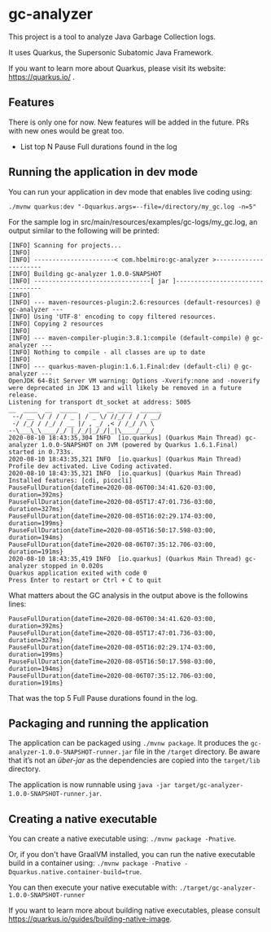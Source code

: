 # gc-analyzer

This project is a tool to analyze Java Garbage Collection logs.

It uses Quarkus, the Supersonic Subatomic Java Framework.

If you want to learn more about Quarkus, please visit its website: https://quarkus.io/ .

## Features

There is only one for now. New features will be added in the future. PRs with new ones would be great too. 
* List top N Pause Full durations found in the log

## Running the application in dev mode

You can run your application in dev mode that enables live coding using:
```
./mvnw quarkus:dev "-Dquarkus.args=--file=/directory/my_gc.log -n=5"
```

For the sample log in src/main/resources/examples/gc-logs/my_gc.log, an output similar to the following will be printed:

````
[INFO] Scanning for projects...
[INFO]
[INFO] ----------------------< com.hbelmiro:gc-analyzer >----------------------
[INFO] Building gc-analyzer 1.0.0-SNAPSHOT
[INFO] --------------------------------[ jar ]---------------------------------
[INFO]
[INFO] --- maven-resources-plugin:2.6:resources (default-resources) @ gc-analyzer ---
[INFO] Using 'UTF-8' encoding to copy filtered resources.
[INFO] Copying 2 resources
[INFO]
[INFO] --- maven-compiler-plugin:3.8.1:compile (default-compile) @ gc-analyzer ---
[INFO] Nothing to compile - all classes are up to date
[INFO]
[INFO] --- quarkus-maven-plugin:1.6.1.Final:dev (default-cli) @ gc-analyzer ---
OpenJDK 64-Bit Server VM warning: Options -Xverify:none and -noverify were deprecated in JDK 13 and will likely be removed in a future release.
Listening for transport dt_socket at address: 5005
__  ____  __  _____   ___  __ ____  ______
 --/ __ \/ / / / _ | / _ \/ //_/ / / / __/
 -/ /_/ / /_/ / __ |/ , _/ ,< / /_/ /\ \
--\___\_\____/_/ |_/_/|_/_/|_|\____/___/
2020-08-10 18:43:35,304 INFO  [io.quarkus] (Quarkus Main Thread) gc-analyzer 1.0.0-SNAPSHOT on JVM (powered by Quarkus 1.6.1.Final) started in 0.733s.
2020-08-10 18:43:35,321 INFO  [io.quarkus] (Quarkus Main Thread) Profile dev activated. Live Coding activated.
2020-08-10 18:43:35,321 INFO  [io.quarkus] (Quarkus Main Thread) Installed features: [cdi, picocli]
PauseFullDuration{dateTime=2020-08-06T00:34:41.620-03:00, duration=392ms}
PauseFullDuration{dateTime=2020-08-05T17:47:01.736-03:00, duration=327ms}
PauseFullDuration{dateTime=2020-08-05T16:02:29.174-03:00, duration=199ms}
PauseFullDuration{dateTime=2020-08-05T16:50:17.598-03:00, duration=194ms}
PauseFullDuration{dateTime=2020-08-06T07:35:12.706-03:00, duration=191ms}
2020-08-10 18:43:35,419 INFO  [io.quarkus] (Quarkus Main Thread) gc-analyzer stopped in 0.020s
Quarkus application exited with code 0
Press Enter to restart or Ctrl + C to quit
````

What matters about the GC analysis in the output above is the followins lines:

````
PauseFullDuration{dateTime=2020-08-06T00:34:41.620-03:00, duration=392ms}
PauseFullDuration{dateTime=2020-08-05T17:47:01.736-03:00, duration=327ms}
PauseFullDuration{dateTime=2020-08-05T16:02:29.174-03:00, duration=199ms}
PauseFullDuration{dateTime=2020-08-05T16:50:17.598-03:00, duration=194ms}
PauseFullDuration{dateTime=2020-08-06T07:35:12.706-03:00, duration=191ms}
````

That was the top 5 Full Pause durations found in the log.

## Packaging and running the application

The application can be packaged using `./mvnw package`.
It produces the `gc-analyzer-1.0.0-SNAPSHOT-runner.jar` file in the `/target` directory.
Be aware that it’s not an _über-jar_ as the dependencies are copied into the `target/lib` directory.

The application is now runnable using `java -jar target/gc-analyzer-1.0.0-SNAPSHOT-runner.jar`.

## Creating a native executable

You can create a native executable using: `./mvnw package -Pnative`.

Or, if you don't have GraalVM installed, you can run the native executable build in a container using: `./mvnw package -Pnative -Dquarkus.native.container-build=true`.

You can then execute your native executable with: `./target/gc-analyzer-1.0.0-SNAPSHOT-runner`

If you want to learn more about building native executables, please consult https://quarkus.io/guides/building-native-image.